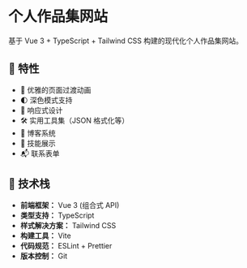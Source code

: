 # 个人作品集网站

基于 Vue 3 + TypeScript + Tailwind CSS 构建的现代化个人作品集网站。

## 🌟 特性

- 💫 优雅的页面过渡动画
- 🌓 深色模式支持
- 📱 响应式设计
- 🛠 实用工具集（JSON 格式化等）
- 📝 博客系统
- 🎨 技能展示
- 📬 联系表单

## 🔧 技术栈

- **前端框架：** Vue 3 (组合式 API)
- **类型支持：** TypeScript
- **样式解决方案：** Tailwind CSS
- **构建工具：** Vite
- **代码规范：** ESLint + Prettier
- **版本控制：** Git
